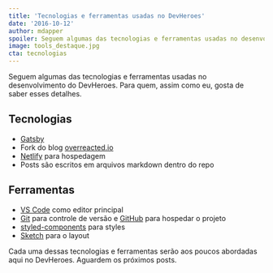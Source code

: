 ```yaml
---
title: 'Tecnologias e ferramentas usadas no DevHeroes'
date: '2016-10-12'
author: mdapper
spoiler: Seguem algumas das tecnologias e ferramentas usadas no desenvolvimento do DevHeroes. Para quem, assim como eu, gosta de saber esses detalhes.
image: tools_destaque.jpg
cta: tecnologias
---
```


Seguem algumas das tecnologias e ferramentas usadas no desenvolvimento do DevHeroes. Para quem, assim como eu, gosta de saber esses detalhes.

## Tecnologias

- [Gatsby](https://www.gatsbyjs.org/)
- Fork do blog [overreacted.io](https://github.com/gaearon/overreacted.io)
- [Netlify](https://www.netlify.com/) para hospedagem
- Posts são escritos em arquivos markdown dentro do repo

## Ferramentas

- [VS Code](https://code.visualstudio.com/) como editor principal
- [Git](https://git-scm.com/) para controle de versão e [GitHub](https://github.com/) para hospedar o projeto
- [styled-components](https://styled-components.com/) para styles
- [Sketch](https://www.sketchapp.com/) para o layout

Cada uma dessas tecnologias e ferramentas serão aos poucos abordadas aqui no DevHeroes. Aguardem os próximos posts.
